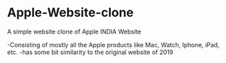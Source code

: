 # Apple-Website-clone
A simple website clone of Apple INDIA Website


-Consisting of mostly all the Apple products like Mac, Watch, Iphone, iPad, etc.
-has some bit similarity to the original website of 2019
